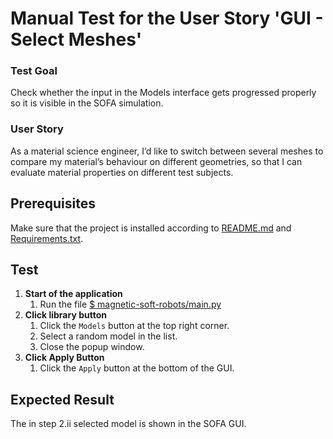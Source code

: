 # Manual Test for the User Story 'GUI - Select Meshes'

### Test Goal
Check whether the input in the Models interface gets progressed properly so it is visible in the SOFA simulation.

### User Story
As a material science engineer, I’d like to switch between several meshes to compare my material’s behaviour on different geometries, so that I can evaluate material properties on different test subjects.

## Prerequisites
Make sure that the project is installed according to [README.md]() and [Requirements.txt]().


## Test
1. **Start of the application**
    1. Run the file [$ magnetic-soft-robots/main.py](../../../main.py)
2. **Click library button**
    1. Click the `Models` button at the top right corner.
    2. Select a random model in the list.
    3. Close the popup window.
3. **Click Apply Button**
    1. Click the `Apply` button at the bottom of the GUI.

## Expected Result
The in step 2.ii selected model is shown in the SOFA GUI.
